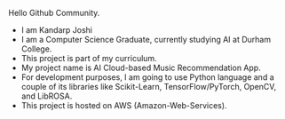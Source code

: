 Hello Github Community.

- I am Kandarp Joshi
- I am a Computer Science Graduate, currently studying AI at Durham College.
- This project is part of my curriculum.
- My project name is AI Cloud-based Music Recommendation App.
- For development purposes, I am going to use Python language and a couple of its libraries like Scikit-Learn, TensorFlow/PyTorch, OpenCV, and LibROSA.
- This project is hosted on AWS (Amazon-Web-Services).
